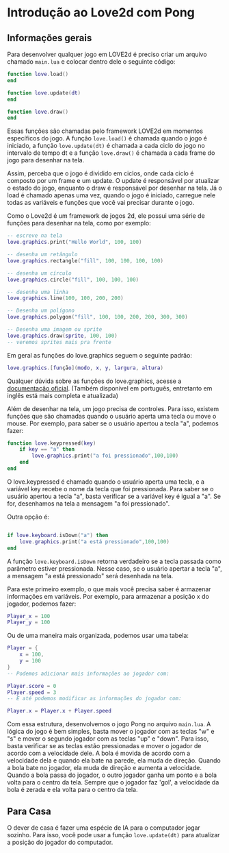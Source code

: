 # Introdução ao Love2d com Pong

## Informações gerais

Para desenvolver qualquer jogo em LOVE2d é preciso criar um arquivo chamado `main.lua` e colocar dentro dele o seguinte código:

```lua
function love.load()
end

function love.update(dt)
end

function love.draw()
end
```

Essas funções são chamadas pelo framework LOVE2d em momentos específicos do jogo. A função `love.load()` é chamada quando o jogo é iniciado, a função `love.update(dt)` é chamada a cada ciclo do jogo no intervalo de tempo dt e a função `love.draw()` é chamada a cada frame do jogo para desenhar na tela.

Assim, perceba que o jogo é dividido em ciclos, onde cada ciclo é composto por um frame e um update. O update é responsável por atualizar o estado do jogo, enquanto o draw é responsável por desenhar na tela. Já o load é chamado apenas uma vez, quando o jogo é iniciado, carregue nele todas as variáveis e funções que você vai precisar durante o jogo.

Como o Love2d é um framework de jogos 2d, ele possui uma série de funções para desenhar na tela, como por exemplo:

```lua
-- escreve na tela
love.graphics.print("Hello World", 100, 100)

-- desenha um retângulo
love.graphics.rectangle("fill", 100, 100, 100, 100)

-- desenha um círculo
love.graphics.circle("fill", 100, 100, 100)

-- desenha uma linha
love.graphics.line(100, 100, 200, 200)

-- Desenha um polígono
love.graphics.polygon("fill", 100, 100, 200, 200, 300, 300)

-- Desenha uma imagem ou sprite
love.graphics.draw(sprite, 100, 100) 
-- veremos sprites mais pra frente
```
Em geral as funções do love.graphics seguem o seguinte padrão:

```lua
love.graphics.[função](modo, x, y, largura, altura)
```

Qualquer dúvida sobre as funções do love.graphics, acesse a [documentação oficial](https://love2d.org/wiki/love.graphics). (Também disponível em português, entretanto em inglês está mais completa e atualizada)

Além de desenhar na tela, um jogo precisa de controles. Para isso, existem funções que são chamadas quando o usuário aperta uma tecla ou move o mouse. Por exemplo, para saber se o usuário apertou a tecla "a", podemos fazer:

```lua
function love.keypressed(key)
    if key == "a" then
        love.graphics.print("a foi pressionado",100,100)
    end
end
```

O love.keypressed é chamado quando o usuário aperta uma tecla, e a variável key recebe o nome da tecla que foi pressionada. Para saber se o usuário apertou a tecla "a", basta verificar se a variável key é igual a "a". Se for, desenhamos na tela a mensagem "a foi pressionado".

Outra opção é:

```lua

if love.keyboard.isDown("a") then
    love.graphics.print("a está pressionado",100,100)
end
```

A função `love.keyboard.isDown` retorna verdadeiro se a tecla passada como parâmetro estiver pressionada. Nesse caso, se o usuário apertar a tecla "a", a mensagem "a está pressionado" será desenhada na tela.

Para este primeiro exemplo, o que mais você precisa saber é armazenar informações em variáveis. Por exemplo, para armazenar a posição x do jogador, podemos fazer:

```lua
Player_x = 100
Player_y = 100
```

Ou de uma maneira mais organizada, podemos usar uma tabela:

```lua
Player = {
    x = 100,
    y = 100
}
-- Podemos adicionar mais informações ao jogador com:

Player.score = 0
Player.speed = 3
-- E até podemos modificar as informações do jogador com:

Player.x = Player.x + Player.speed
```

Com essa estrutura, desenvolvemos o jogo Pong no arquivo `main.lua`. A lógica do jogo é bem simples, basta mover o jogador com as teclas "w" e "s" e mover o segundo jogador com as teclas "up" e "down". Para isso, basta verificar se as teclas estão pressionadas e mover o jogador de acordo com a velocidade dele. A bola é movida de acordo com a velocidade dela e quando ela bate na parede, ela muda de direção. Quando a bola bate no jogador, ela muda de direção e aumenta a velocidade. Quando a bola passa do jogador, o outro jogador ganha um ponto e a bola volta para o centro da tela. Sempre que o jogador faz 'gol', a velocidade da bola é zerada e ela volta para o centro da tela.

## Para Casa

O dever de casa é fazer uma espécie de IA para o computador jogar sozinho. Para isso, você pode usar a função `love.update(dt)` para atualizar a posição do jogador do computador.
